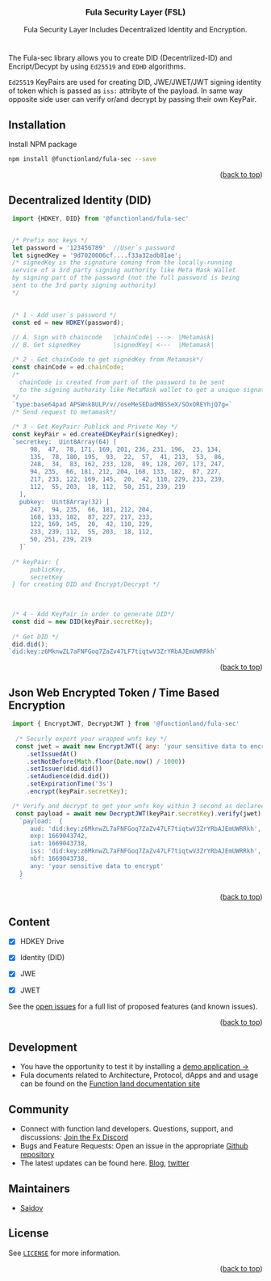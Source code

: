 <div id="top"></div>
<!--
*** Thanks for checking out the Best-README-Template. If you have a suggestion
*** that would make this better, please fork the repo and create a pull request
*** or simply open an issue with the tag "enhancement".
*** Don't forget to give the project a star!
*** Thanks again! Now go create something AMAZING! :D
*** Nice Template: https://github.com/othneildrew/Best-README-Template
-->



<!-- PROJECT SHIELDS -->
<!--
*** I'm using markdown "reference style" links for readability.
*** Reference links are enclosed in brackets [ ] instead of parentheses ( ).
*** See the bottom of this document for the declaration of the reference variables
*** for contributors-url, forks-url, etc. This is an optional, concise syntax you may use.
*** https://www.markdownguide.org/basic-syntax/#reference-style-links
-->

<div align="center">


<h3 align="center">Fula Security Layer (FSL)</h3>

  <p align="center">
    Fula Security Layer Includes Decentralized Identity and Encryption.
    <br />
  </p>
</div>

#
The Fula-sec library allows you to create DID (Decentrlized-ID) and Encript/Decypt by using `Ed25519` and `EDHD` algorithms.

`Ed25519` KeyPairs are used for creating DID, JWE/JWET/JWT signing identity of token which is passed as `iss:` attribyte of the payload. In same way opposite side user can verify or/and decrypt by passing their own KeyPair.   


## Installation


Install NPM package
   ```sh
   npm install @functionland/fula-sec --save
   ```
<p align="right">(<a href="#top">back to top</a>)</p>



<!-- USAGE EXAMPLES -->
## Decentralized Identity (DID) 
   ```js
    import {HDKEY, DID} from '@functionland/fula-sec'


    /* Prefix moc keys */
    let password = '123456789'  //User`s password
    let signedKey = '9d7020006cf....f33a32adb81ae'; 
    /* signedKey is the signature coming from the locally-running 
    service of a 3rd party signing authority like Meta Mask Wallet 
    by signing part of the password (not the full password is being 
    sent to the 3rd party signing authority)
    */

    
    /* 1 - Add user`s password */
    const ed = new HDKEY(password);
    
    // A. Sign with chaincode   |chainCode| --->  |Metamask|      
    // B. Get signedKey         |signedKey| <---  |Metamask| 

    /* 2 - Get chainCode to get signedKey from Metamask*/
    const chainCode = ed.chainCode; 
    /*
      chainCode is created from part of the password to be sent 
      to the signing authority like MetaMask wallet to get a unique signature back
    */
    `type:base64pad APSWnk8ULP/v//oseMeSEDadMBSSeX/SOxOREYhjQ7g=`
    /* Send request to metamask*/

    /* 3 - Get KeyPair: Publick and Privete Key */
    const keyPair = ed.createEDKeyPair(signedKey);
    `secretkey:  Uint8Array(64) [
         98,  47,  78, 171, 169, 201, 236, 231, 196,  23, 134,
         135,  78, 180, 195,  93,  22,  57,  41, 213,  53,  86,
         248,  34,  83, 162, 233, 128,  89, 128, 207, 173, 247,
         94, 235,  66, 181, 212, 204, 168, 133, 182,  87, 227,
         217, 233, 122, 169, 145,  20,  42, 110, 229, 233, 239,
         112,  55, 203,  18, 112,  50, 251, 239, 219
      ],
      pubkey:  Uint8Array(32) [
         247,  94, 235,  66, 181, 212, 204,
         168, 133, 182,  87, 227, 217, 233,
         122, 169, 145,  20,  42, 110, 229,
         233, 239, 112,  55, 203,  18, 112,
         50, 251, 239, 219
      ]`
    
    /* keyPair: {
         publicKey,
         secretKey    
    } for creating DID and Encrypt/Decrypt */
    
    

    /* 4 - Add KeyPair in order to generate DID*/
    const did = new DID(keyPair.secretKey);
    
    /* Get DID */
    did.did();
   `did:key:z6MknwZL7aFNFGoq7ZaZv47LF7tiqtwV3ZrYRbAJEmUWRRkh`
   ```
<p align="right">(<a href="#top">back to top</a>)</p>


<!-- USAGE EXAMPLES -->
## Json Web Encrypted Token / Time Based Encryption 
   ```js
    import { EncryptJWT, DecryptJWT } from '@functionland/fula-sec'
     
     /* Securly export your wrapped wnfs key */
     const jwet = await new EncryptJWT({ any: 'your sensitive data to encrypt'})
        .setIssuedAt()
        .setNotBefore(Math.floor(Date.now() / 1000))
        .setIssuer(did.did())
        .setAudience(did.did())
        .setExpirationTime('3s')
        .encrypt(keyPair.secretKey);

    /* Verify and decrypt to get your wnfs key within 3 second as declared above */
     const payload = await new DecryptJWT(keyPair.secretKey).verify(jwet)    
      `payload:  {
         aud: 'did:key:z6MknwZL7aFNFGoq7ZaZv47LF7tiqtwV3ZrYRbAJEmUWRRkh',
         exp: 1669043742,
         iat: 1669043738,
         iss: 'did:key:z6MknwZL7aFNFGoq7ZaZv47LF7tiqtwV3ZrYRbAJEmUWRRkh',
         nbf: 1669043738,
         any: 'your sensitive data to encrypt'
      }
      `
   ```


<p align="right">(<a href="#top">back to top</a>)</p>


<!-- ROADMAP -->
## Content
- [X] HDKEY Drive
- [X] Identity (DID)
- [X] JWE
- [X] JWET


See the [open issues](https://github.com/functionland/fula-sec/issues) for a full list of proposed features (and known issues).

<p align="right">(<a href="#top">back to top</a>)</p>

## Development
- You have the opportunity to test it by installing a [demo application -> ](https://github.com/functionland/fula-linking)
- Fula documents related to Architecture, Protocol, dApps and  and usage can be found on the [Function land documentation site](https://functionland.gitbook.io/product-docs/EZsKoqxFAOfV4Ap7jQjB/)


## Community
- Connect with function land developers. Questions, support, and discussions: [Join the Fx Discord](https://discord.com/invite/k9UybUBdBB)
- Bugs and Feature Requests: Open an issue in the appropriate [Github repository](https://github.com/functionland)
- The latest updates can be found here. [Blog](https://blog.fx.land/), [twitter](https://twitter.com/functionland)


## Maintainers
- [Saidov](https://github.com/ruffiano)

<!-- LICENSE -->
## License

See [`LICENSE`](/LICENSE) for more information.

<p align="right">(<a href="#top">back to top</a>)</p>
